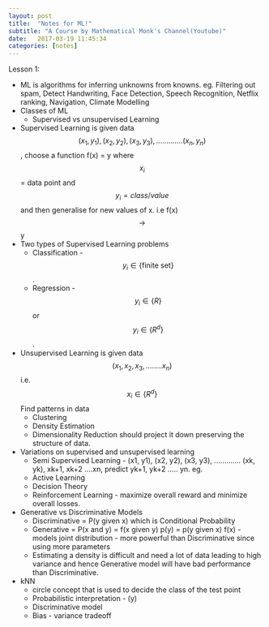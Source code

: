 ```yaml
---
layout: post
title:  "Notes for ML!"
subtitle: "A Course by Mathematical Monk's Channel(Youtube)"
date:   2017-03-19 11:45:34
categories: [notes]
---
```


Lesson 1:

- ML is algorithms for inferring unknowns from knowns. eg. Filtering out spam, Detect Handwriting, Face Detection, Speech Recognition, Netflix ranking, Navigation, Climate Modelling
- Classes of ML 
	- Supervised vs unsupervised Learning 
- Supervised Learning is given data $$(x_1, y_1), (x_2, y_2), (x_3, y_3), .............  (x_n, y_n)$$, choose a function f(x) = y where $$x_i$$ = data point and $$y_i = class/value $$ and then generalise for new values of x. i.e f(x) $$\to$$ y
- Two types of Supervised Learning problems 
	- Classification - $$y_i \in \{\text{finite set}\} $$. 
	- Regression -  $$y_i \in \{R\} $$ or $$y_i \in \{R^d\} $$.
- Unsupervised Learning is given data $$(x_1, x_2, x_3,........x_n)$$ i.e. $$x_i \in \{R^d\} $$
 Find patterns in data
	- Clustering
	- Density Estimation
	- Dimensionality Reduction should project it down preserving the structure of data.
- Variations on supervised and unsupervised learning 
	- Semi Supervised Learning - (x1, y1), (x2, y2), (x3, y3), .............  (xk, yk), xk+1, xk+2 ....xn,
	predict yk+1, yk+2 ..... yn. eg. 
	- Active Learning 
	- Decision Theory
	- Reinforcement Learning - maximize overall reward and minimize overall losses.
- Generative vs Discriminative Models 
	- Discriminative = P(y given x) which is Conditional Probability
	- Generative = P(x and y) = f(x given y) p(y) = p(y given x) f(x) - models joint distribution - more powerful than Discriminative since using more parameters
	- Estimating a density is difficult and need a lot of data leading to high variance and hence Generative model will have bad performance than Discriminative.
- kNN 
	- circle concept that is used to decide the class of the test point
	- Probabilistic interpretation - (y) 
	- Discriminative model
	- Bias - variance tradeoff  